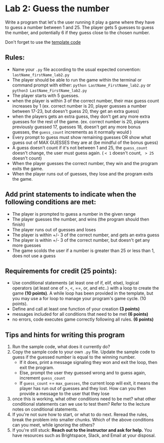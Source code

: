 # Lab 2: Guess the number
Write a program that let's the user running it play a game where they have to guess a number between 1 and 25.
The player gets 5 guesses to guess the number, and potentially 6 if they guess close to the chosen number.

Don't forget to use the [template code](https://github.com/prof-legnard/cinf108-fall24/blob/main/lab2/lab2_template.py)

## Rules:
- Name your `.py` file according to the usual expected convention: `lastName_firstName_lab2.py`
- The player should be able to run the game within the terminal or command prompt with either:
       `python LastName_FirstName_lab2.py`  or `python3 LastName_FirstName_lab2.py`
- The player starts with 5 guesses.
- when the player is within 3 of the correct number, their max guess count increases by 1 
  (ex. correct number is 20, player guesses a number between 17-23, but doesn't guess 20, they get an extra guess)
- when the players gets an extra guess, they don't get any more extra guesses for the rest of the game.
  (ex. correct number is 20, players previously guessed 17, guesses 18, doesn't get any more bonus guesses, the `guess_count` increments as it normally would )
- Every prompt to guess must show remaining guesses OR show what guess out of MAX GUESSES they are at (be mindful of the bonus guess)
- A guess doesn't count if it's not between 1 and 25, the `guess_count` doesn't change, the user must guess again. ( `< 1` doesn't count, ` > 25` doesn't count)
- When the player guesses the correct number, they win and the program exits the game.
- When the player runs out of guesses, they lose and the program exits the game.

## Add print statements to indicate when the following conditions are met:
- The player is prompted to guess a number in the given range
- The player guesses the number, and wins (the program should then finish)
- The player runs out of guesses and loses
- The player is within +/- 3 of the correct number, and gets an extra guess
- The player is within +/- 3 of the correct number, but doesn't get any more guesses
- The game scolds the user if a number is greater than 25 or less than 1, does not use a guess

## Requirements for credit **(25 points)**:
- Use conditional statements (at least one of if, elif, else), logical operators (at least one of >, <, ==, or, and etc..) 
    with a loop to create the game **(10 points)**. A while loop has been provided in the template, but you may use a for loop 
    to manage your program's game cycle. (10 points).
- Define and call at least one function of your creation **(3 points)**
- messages included for all conditions that need to be met **(6 points)**
- no errors, code executes game correctly following all rules. **(6 points)**

## Tips and hints for writing this program
1. Run the sample code, what does it currently do?
2. Copy the sample code to your own `.py` file. Update the sample code to guess if the guessed number is equal to the winning number.
   - If it does, print a message signaling they won and exit the loop, then exit the program.
   - Else, prompt the user they guessed wrong and to guess again, increment `guess_count`
   - If `guess_count` == `max_guesses`, the current loop will exit, it means the player has run out of guesses and they lost. How can you then provide a message to the user that they lose
4. once this is working, what other conditions need to be met? what other conditional statements can we use to test them? Refer to the lecture notes on conditional statements.
5. If you're not sure how to start, or what to do next. Reread the rules, break the problem into smaller chunks. Which of the above conditions can you meet, while ignoring the others?
6. If you're still stuck: **Reach out to the instructor and ask for help.** You have resources such as Brightspace, Slack, and Email at your disposal.
